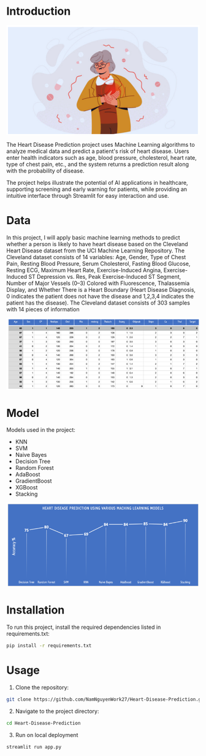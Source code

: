 # Introduction 

![heart_disease](image/heart_disease.png)

The Heart Disease Prediction project uses Machine Learning algorithms to analyze medical data and predict a patient's risk of heart disease. Users enter health indicators such as age, blood pressure, cholesterol, heart rate, type of chest pain, etc., and the system returns a prediction result along with the probability of disease.

The project helps illustrate the potential of AI applications in healthcare, supporting screening and early warning for patients, while providing an intuitive interface through Streamlit for easy interaction and use.


# Data

In this project, I will apply basic machine learning methods to predict whether a person is likely to have heart disease based on the Cleveland Heart Disease dataset from the UCI Machine Learning Repository. The Cleveland dataset consists of 14 variables: Age, Gender, Type of Chest Pain, Resting Blood Pressure, Serum Cholesterol, Fasting Blood Glucose, Resting ECG, Maximum Heart Rate, Exercise-Induced Angina, Exercise-Induced ST Depression vs. Res, Peak Exercise-Induced ST Segment, Number of Major Vessels (0–3) Colored with Fluorescence, Thalassemia Display, and Whether There is a Heart Boundary (Heart Disease Diagnosis, 0 indicates the patient does not have the disease and 1,2,3,4 indicates the patient has the disease). The Cleveland dataset consists of 303 samples with 14 pieces of information 

![dataset](image/Dataset_Cleveland.png)

# Model 

Models used in the project: 

- KNN 
- SVM 
- Naive Bayes 
- Decision Tree 
- Random Forest 
- AdaBoost 
- GradientBoost
- XGBoost
- Stacking 

![models](image/Accuracy_model.png)


# Installation

To run this project, install the required dependencies listed in requirements.txt:
```bash
pip install -r requirements.txt
```

# Usage

1. Clone the repository: 
```bash
git clone https://github.com/NamNguyenWork27/Heart-Disease-Prediction.git
```

2. Navigate to the project directory:

```bash
cd Heart-Disease-Prediction
```

3. Run on local deployment

```bash
streamlit run app.py
```